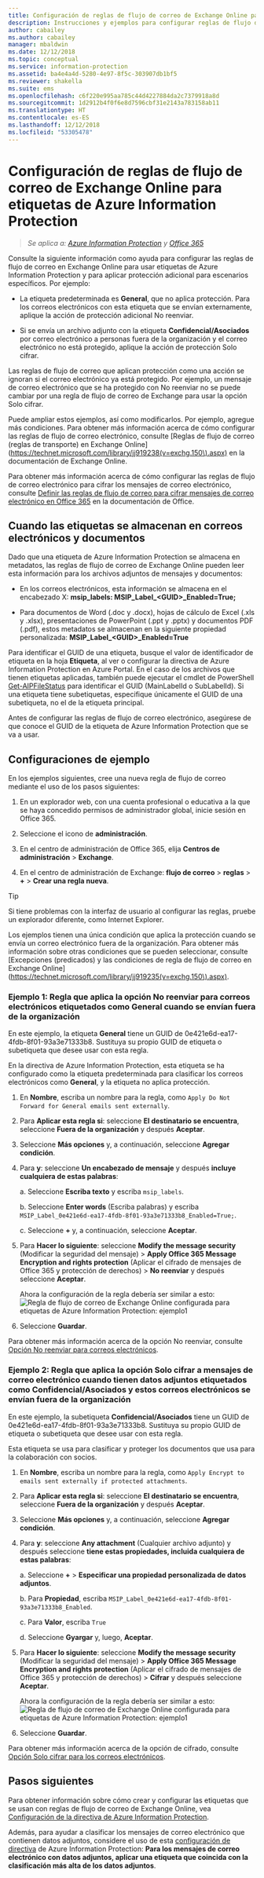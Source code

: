 ```yaml
---
title: Configuración de reglas de flujo de correo de Exchange Online para etiquetas de Azure Information Protection
description: Instrucciones y ejemplos para configurar reglas de flujo de correo de Exchange Online para etiquetas de Azure Information Protection.
author: cabailey
ms.author: cabailey
manager: mbaldwin
ms.date: 12/12/2018
ms.topic: conceptual
ms.service: information-protection
ms.assetid: ba4e4a4d-5280-4e97-8f5c-303907db1bf5
ms.reviewer: shakella
ms.suite: ems
ms.openlocfilehash: c6f220e995aa785c44d4227884da2c7379918a8d
ms.sourcegitcommit: 1d2912b4f0f6e8d7596cbf31e2143a783158ab11
ms.translationtype: HT
ms.contentlocale: es-ES
ms.lasthandoff: 12/12/2018
ms.locfileid: "53305478"
---
```

# <a name="configuring-exchange-online-mail-flow-rules-for-azure-information-protection-labels"></a>Configuración de reglas de flujo de correo de Exchange Online para etiquetas de Azure Information Protection

>*Se aplica a: [Azure Information Protection](https://azure.microsoft.com/pricing/details/information-protection) y [Office 365](https://download.microsoft.com/download/E/C/F/ECF42E71-4EC0-48FF-AA00-577AC14D5B5C/Azure_Information_Protection_licensing_datasheet_EN-US.pdf)*

Consulte la siguiente información como ayuda para configurar las reglas de flujo de correo en Exchange Online para usar etiquetas de Azure Information Protection y para aplicar protección adicional para escenarios específicos. Por ejemplo:

- La etiqueta predeterminada es **General**, que no aplica protección. Para los correos electrónicos con esta etiqueta que se envían externamente, aplique la acción de protección adicional No reenviar.

- Si se envía un archivo adjunto con la etiqueta **Confidencial/Asociados** por correo electrónico a personas fuera de la organización y el correo electrónico no está protegido, aplique la acción de protección Solo cifrar.

Las reglas de flujo de correo que aplican protección como una acción se ignoran si el correo electrónico ya está protegido. Por ejemplo, un mensaje de correo electrónico que se ha protegido con No reenviar no se puede cambiar por una regla de flujo de correo de Exchange para usar la opción Solo cifrar.  

Puede ampliar estos ejemplos, así como modificarlos. Por ejemplo, agregue más condiciones. Para obtener más información acerca de cómo configurar las reglas de flujo de correo electrónico, consulte [Reglas de flujo de correo (reglas de transporte) en Exchange Online] (https://technet.microsoft.com/library/jj919238(v=exchg.150\).aspx) en la documentación de Exchange Online.

Para obtener más información acerca de cómo configurar las reglas de flujo de correo electrónico para cifrar los mensajes de correo electrónico, consulte [Definir las reglas de flujo de correo para cifrar mensajes de correo electrónico en Office 365](https://support.office.com/article/define-mail-flow-rules-to-encrypt-email-messages-in-office-365-9b7daf19-d5f2-415b-bc43-a0f5f4a585e8) en la documentación de Office. 

## <a name="where-labels-are-stored-in-emails-and-documents"></a>Cuando las etiquetas se almacenan en correos electrónicos y documentos

Dado que una etiqueta de Azure Information Protection se almacena en metadatos, las reglas de flujo de correo de Exchange Online pueden leer esta información para los archivos adjuntos de mensajes y documentos:

- En los correos electrónicos, esta información se almacena en el encabezado X: **msip_labels: MSIP_Label_\<GUID>_Enabled=True;** 

- Para documentos de Word (.doc y .docx), hojas de cálculo de Excel (.xls y .xlsx), presentaciones de PowerPoint (.ppt y .pptx) y documentos PDF (.pdf), estos metadatos se almacenan en la siguiente propiedad personalizada: **MSIP_Label_\<GUID>_Enabled=True**  

Para identificar el GUID de una etiqueta, busque el valor de identificador de etiqueta en la hoja **Etiqueta**, al ver o configurar la directiva de Azure Information Protection en Azure Portal. En el caso de los archivos que tienen etiquetas aplicadas, también puede ejecutar el cmdlet de PowerShell [Get-AIPFileStatus](/powershell/module/azureinformationprotection/get-aipfilestatus) para identificar el GUID (MainLabelId o SubLabelId). Si una etiqueta tiene subetiquetas, especifique únicamente el GUID de una subetiqueta, no el de la etiqueta principal.

Antes de configurar las reglas de flujo de correo electrónico, asegúrese de que conoce el GUID de la etiqueta de Azure Information Protection que se va a usar.

## <a name="example-configurations"></a>Configuraciones de ejemplo

En los ejemplos siguientes, cree una nueva regla de flujo de correo mediante el uso de los pasos siguientes:

1. En un explorador web, con una cuenta profesional o educativa a la que se haya concedido permisos de administrador global, inicie sesión en Office 365. 

2. Seleccione el icono de **administración**.

3. En el centro de administración de Office 365, elija **Centros de administración** > **Exchange**.

4. En el centro de administración de Exchange: **flujo de correo** > **reglas** > **+** > **Crear una regla nueva**. 

> [!TIP]
> Si tiene problemas con la interfaz de usuario al configurar las reglas, pruebe un explorador diferente, como Internet Explorer.

Los ejemplos tienen una única condición que aplica la protección cuando se envía un correo electrónico fuera de la organización. Para obtener más información sobre otras condiciones que se pueden seleccionar, consulte [Excepciones (predicados) y las condiciones de regla de flujo de correo en Exchange Online] (https://technet.microsoft.com/library/jj919235(v=exchg.150\).aspx).


### <a name="example-1-rule-that-applies-the-do-not-forward-option-to-emails-that-are-labeled-general-when-they-are-sent-outside-the-organization"></a>Ejemplo 1: Regla que aplica la opción No reenviar para correos electrónicos etiquetados como **General** cuando se envían fuera de la organización

En este ejemplo, la etiqueta **General** tiene un GUID de 0e421e6d-ea17-4fdb-8f01-93a3e71333b8. Sustituya su propio GUID de etiqueta o subetiqueta que desee usar con esta regla. 

En la directiva de Azure Information Protection, esta etiqueta se ha configurado como la etiqueta predeterminada para clasificar los correos electrónicos como **General**, y la etiqueta no aplica protección. 

1. En **Nombre**, escriba un nombre para la regla, como `Apply Do Not Forward for General emails sent externally`.
 
2. Para **Aplicar esta regla si**: seleccione **El destinatario se encuentra**, seleccione **Fuera de la organización** y después **Aceptar**.

3. Seleccione **Más opciones** y, a continuación, seleccione **Agregar condición**.
 
4. Para **y**: seleccione **Un encabezado de mensaje** y después **incluye cualquiera de estas palabras**:
     
    a. Seleccione **Escriba texto** y escriba `msip_labels`.
     
    b. Seleccione **Enter words** (Escriba palabras) y escriba `MSIP_Label_0e421e6d-ea17-4fdb-8f01-93a3e71333b8_Enabled=True;`.
    
    c. Seleccione **+** y, a continuación, seleccione **Aceptar**.

5. Para **Hacer lo siguiente**: seleccione **Modify the message security** (Modificar la seguridad del mensaje)  > **Apply Office 365 Message Encryption and rights protection** (Aplicar el cifrado de mensajes de Office 365 y protección de derechos) > **No reenviar** y después seleccione **Aceptar**.
    
    Ahora la configuración de la regla debería ser similar a esto:  ![Regla de flujo de correo de Exchange Online configurada para etiquetas de Azure Information Protection: ejemplo1](./media/aip-exo-rule-ex1.png)

7. Seleccione **Guardar**. 

Para obtener más información acerca de la opción No reenviar, consulte [Opción No reenviar para correos electrónicos](configure-usage-rights.md#do-not-forward-option-for-emails).

### <a name="example-2-rule-that-applies-the-encrypt-only-option-to-emails-when-they-have-attachments-that-are-labeled-confidential--partners-and-these-emails-are-sent-outside-the-organization"></a>Ejemplo 2: Regla que aplica la opción Solo cifrar a mensajes de correo electrónico cuando tienen datos adjuntos etiquetados como **Confidencial/Asociados** y estos correos electrónicos se envían fuera de la organización

En este ejemplo, la subetiqueta **Confidencial/Asociados** tiene un GUID de 0e421e6d-ea17-4fdb-8f01-93a3e71333b8. Sustituya su propio GUID de etiqueta o subetiqueta que desee usar con esta regla. 

Esta etiqueta se usa para clasificar y proteger los documentos que usa para la colaboración con socios.   

1. En **Nombre**, escriba un nombre para la regla, como `Apply Encrypt to emails sent externally if protected attachments`.
 
2. Para **Aplicar esta regla si**: seleccione **El destinatario se encuentra**, seleccione **Fuera de la organización** y después **Aceptar**.

3. Seleccione **Más opciones** y, a continuación, seleccione **Agregar condición**.
 
4. Para **y**: seleccione **Any attachment** (Cualquier archivo adjunto) y después seleccione **tiene estas propiedades, incluida cualquiera de estas palabras**:
     
    a. Seleccione **+** > **Especificar una propiedad personalizada de datos adjuntos**.
  
    b. Para **Propiedad**, escriba `MSIP_Label_0e421e6d-ea17-4fdb-8f01-93a3e71333b8_Enabled`.
    
    c. Para **Valor**, escriba `True`
    
    d. Seleccione **Gyargar** y, luego, **Aceptar**.

5. Para **Hacer lo siguiente**: seleccione **Modify the message security** (Modificar la seguridad del mensaje)  > **Apply Office 365 Message Encryption and rights protection** (Aplicar el cifrado de mensajes de Office 365 y protección de derechos) > **Cifrar** y después seleccione **Aceptar**.
    
    Ahora la configuración de la regla debería ser similar a esto:  ![Regla de flujo de correo de Exchange Online configurada para etiquetas de Azure Information Protection: ejemplo1](./media/aip-exo-rule-ex2.png)

6. Seleccione **Guardar**. 

Para obtener más información acerca de la opción de cifrado, consulte [Opción Solo cifrar para los correos electrónicos](configure-usage-rights.md#encrypt-only-option-for-emails).


## <a name="next-steps"></a>Pasos siguientes

Para obtener información sobre cómo crear y configurar las etiquetas que se usan con reglas de flujo de correo de Exchange Online, vea [Configuración de la directiva de Azure Information Protection](configure-policy.md).

Además, para ayudar a clasificar los mensajes de correo electrónico que contienen datos adjuntos, considere el uso de esta [configuración de directiva](configure-policy-settings.md) de Azure Information Protection: **Para los mensajes de correo electrónico con datos adjuntos, aplicar una etiqueta que coincida con la clasificación más alta de los datos adjuntos**.


